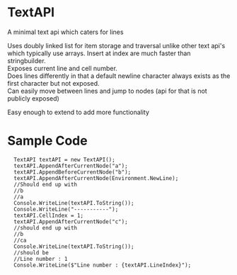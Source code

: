 # TextAPI
A minimal text api which caters for lines

Uses doubly linked list for item storage and traversal unlike other text api's which typically use arrays.
Insert at index are much faster than stringbuilder.  
Exposes current line and cell number.  
Does lines differently in that a default newline character always exists as the first character but not exposed.  
Can easily move between lines and jump to nodes (api for that is not publicly exposed)  

Easy enough to extend to add more functionality

# Sample Code
```
  TextAPI textAPI = new TextAPI();
  textAPI.AppendAfterCurrentNode("a");
  textAPI.AppendBeforeCurrentNode("b");
  textAPI.AppendAfterCurrentNode(Environment.NewLine);
  //Should end up with
  //b
  //a
  Console.WriteLine(textAPI.ToString());
  Console.WriteLine("-----------");
  textAPI.CellIndex = 1;
  textAPI.AppendAfterCurrentNode("c");
  //should end up with
  //b
  //ca
  Console.WriteLine(textAPI.ToString());  
  //should be
  //Line number : 1
  Console.WriteLine($"Line number : {textAPI.LineIndex}");
```
